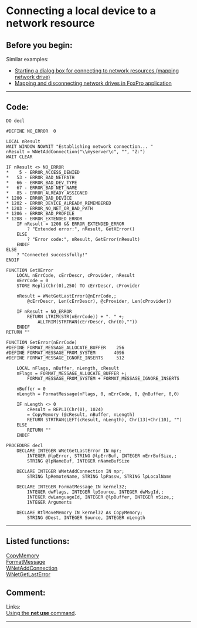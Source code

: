 
# Connecting a local device to a network resource

## Before you begin:
Similar examples:  
* [Starting a dialog box for connecting to network resources (mapping network drive)](sample_309.md)  
* [Mapping and disconnecting network drives in FoxPro application](sample_387.md)  
  
***  


## Code:
```foxpro  
DO decl

#DEFINE NO_ERROR  0

LOCAL nResult
WAIT WINDOW NOWAIT "Establishing network connection... "
nResult = WNetAddConnection("\\myserver\c", "", "Z:")
WAIT CLEAR

IF nResult <> NO_ERROR
*    5 - ERROR_ACCESS_DENIED
*   53 - ERROR_BAD_NETPATH
*   66 - ERROR_BAD_DEV_TYPE
*   67 - ERROR_BAD_NET_NAME
*   85 - ERROR_ALREADY_ASSIGNED
* 1200 - ERROR_BAD_DEVICE
* 1202 - ERROR_DEVICE_ALREADY_REMEMBERED
* 1203 - ERROR_NO_NET_OR_BAD_PATH
* 1206 - ERROR_BAD_PROFILE
* 1208 - ERROR_EXTENDED_ERROR
	IF nResult = 1208 && ERROR_EXTENDED_ERROR
		? "Extended error:", nResult, GetXError()
	ELSE
		? "Error code:", nResult, GetError(nResult)
	ENDIF
ELSE
	? "Connected successfully!"
ENDIF

FUNCTION GetXError
	LOCAL nErrCode, cErrDescr, cProvider, nResult
	nErrCode = 0
	STORE Repli(Chr(0),250) TO cErrDescr, cProvider

	nResult = WNetGetLastError(@nErrCode,;
		@cErrDescr, Len(cErrDescr), @cProvider, Len(cProvider))

	IF nResult = NO_ERROR
		RETURN LTRIM(STR(nErrCode)) + ". " +;
			ALLTRIM(STRTRAN(cErrDescr, Chr(0),""))
	ENDIF
RETURN ""

FUNCTION GetError(nErrCode)
#DEFINE FORMAT_MESSAGE_ALLOCATE_BUFFER    256
#DEFINE FORMAT_MESSAGE_FROM_SYSTEM       4096
#DEFINE FORMAT_MESSAGE_IGNORE_INSERTS     512

	LOCAL nFlags, nBuffer, nLength, cResult
	nFlags = FORMAT_MESSAGE_ALLOCATE_BUFFER +;
		FORMAT_MESSAGE_FROM_SYSTEM + FORMAT_MESSAGE_IGNORE_INSERTS

	nBuffer = 0
	nLength = FormatMessage(nFlags, 0, nErrCode, 0, @nBuffer, 0,0)

	IF nLength <> 0
		cResult = REPLI(Chr(0), 1024)
		= CopyMemory (@cResult, nBuffer, nLength)
		RETURN STRTRAN(LEFT(cResult, nLength), Chr(13)+Chr(10), "")
	ELSE
		RETURN ""
	ENDIF

PROCEDURE decl
	DECLARE INTEGER WNetGetLastError IN mpr;
		INTEGER @lpError, STRING @lpErrBuf, INTEGER nErrBufSize,;
		STRING @lpNameBuf, INTEGER nNameBufSize

	DECLARE INTEGER WNetAddConnection IN mpr;
		STRING lpRemoteName, STRING lpPassw, STRING lpLocalName

	DECLARE INTEGER FormatMessage IN kernel32;
		INTEGER dwFlags, INTEGER lpSource, INTEGER dwMsgId,;
		INTEGER dwLanguageId, INTEGER @lpBuffer, INTEGER nSize,;
		INTEGER Arguments

	DECLARE RtlMoveMemory IN kernel32 As CopyMemory;
		STRING @Dest, INTEGER Source, INTEGER nLength  
```  
***  


## Listed functions:
[CopyMemory](../libraries/kernel32/CopyMemory.md)  
[FormatMessage](../libraries/kernel32/FormatMessage.md)  
[WNetAddConnection](../libraries/mpr/WNetAddConnection.md)  
[WNetGetLastError](../libraries/odbc32/WNetGetLastError.md)  

## Comment:
Links:  
<a href="http://www.cae.wisc.edu/fsg/winnt/netuse.html">Using the **net use** command</a>.  
  
***  

